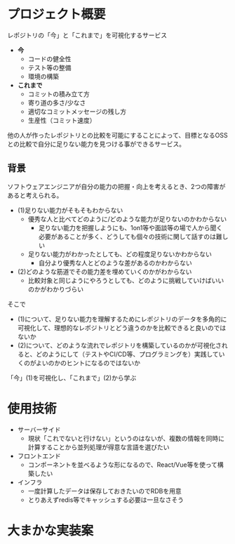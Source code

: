 # プロジェクト概要

レポジトリの「今」と「これまで」を可視化するサービス

- **今**
    - コードの健全性
    - テスト等の整備
    - 環境の構築
- **これまで**
    - コミットの積み立て方
    - 寄り道の多さ/少なさ
    - 適切なコミットメッセージの残し方
    - 生産性（コミット速度）

他の人が作ったレポジトリとの比較を可能にすることによって、目標となるOSSとの比較で自分に足りない能力を見つける事ができるサービス。

## 背景

ソフトウェアエンジニアが自分の能力の把握・向上を考えるとき、2つの障害があると考えられる。

- (1)足りない能力がそもそもわからない
    - 優秀な人と比べてどのように/どのような能力が足りないのかわからない
        - 足りない能力を把握しようにも、1on1等や面談等の場で人から聞く必要があることが多く、どうしても個々の技術に関して話すのは難しい
    - 足りない能力がわかったとしても、どの程度足りないかわからない
        - 自分より優秀な人とどのような差があるのかわからない
- (2)どのような筋道でその能力差を埋めていくのかがわからない
    - 比較対象と同じようにやろうとしても、どのように挑戦していけばいいのかがわかりづらい

そこで

- (1)について、足りない能力を理解するためにレポジトリのデータを多角的に可視化して、理想的なレポジトリとどう違うのかを比較できると良いのではないか
- (2)について、どのような流れでレポジトリを構築しているのかが可視化されると、どのようにして（テストやCI/CD等、プログラミングを）実践していくのがよいのかのヒントになるのではないか

「今」(1)を可視化し、「これまで」(2)から学ぶ

# 使用技術

- サーバーサイド
    - 現状「これでないと行けない」というのはないが、複数の情報を同時に計算することから並列処理が得意な言語を選びたい
- フロントエンド
    - コンポーネントを並べるような形になるので、React/Vue等を使って構築したい
- インフラ
    - 一度計算したデータは保存しておきたいのでRDBを用意
    - とりあえずredis等でキャッシュする必要は一旦なさそう

# 大まかな実装案
